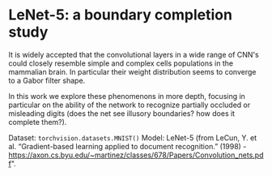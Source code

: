 # LeNet-5: a boundary completion study
 
It is widely accepted that the convolutional layers in a wide range of CNN's could closely resemble simple and complex cells populations in the mammalian brain. In particular their weight distribution seems to converge to a Gabor filter shape.

In this work we explore these phenomenons in more depth, focusing in particular on the ability of the network to recognize partially occluded or misleading digits (does the net see illusory boundaries? how does it complete them?).

Dataset: `torchvision.datasets.MNIST()`
Model: LeNet-5 (from LeCun, Y. et al. “Gradient-based learning applied to document recognition.” (1998) - https://axon.cs.byu.edu/~martinez/classes/678/Papers/Convolution_nets.pdf".
